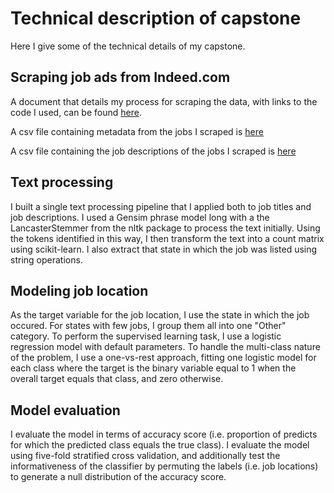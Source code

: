 # Technical description of capstone  
  
Here I give some of the technical details of my capstone.  
  
## Scraping job ads from Indeed.com  
  
A document that details my process for scraping the data, with links to the code I used, can be found [here](https://github.com/ScottWPiraino/Springboard_Data_Science/blob/master/Capstone/capstone_1_scraping_process.md).  
  
A csv file containing metadata from the jobs I scraped is [here](https://github.com/ScottWPiraino/Springboard_Data_Science/blob/master/Capstone/job_ad_metadata_v2.csv)  
  
A csv file containing the job descriptions of the jobs I scraped is [here](https://github.com/ScottWPiraino/Springboard_Data_Science/blob/master/Capstone/job_ad_descriptions_v2.csv)
  
## Text processing  
  
I built a single text processing pipeline that I applied both to job titles and job descriptions. I used a Gensim phrase model long with a the LancasterStemmer from the nltk package to process the text initially. Using the tokens identified in this way, I then transform the text into a count matrix using scikit-learn. I also extract that state in which the job was listed using string operations.  
  
## Modeling job location  
  
As the target variable for the job location, I use the state in which the job occured. For states with few jobs, I group them all into one "Other" category. To perform the supervised learning task, I use a logistic regression model with default parameters. To handle the multi-class nature of the problem, I use a one-vs-rest approach, fitting one logistic model for each class where the target is the binary variable equal to 1 when the overall target equals that class, and zero otherwise.  
  
## Model evaluation  
  
I evaluate the model in terms of accuracy score (i.e. proportion of predicts for which the predicted class equals the true class). I evaluate the model using five-fold stratified cross validation, and additionally test the informativeness of the classifier by permuting the labels (i.e. job locations) to generate a null distribution of the accuracy score.

